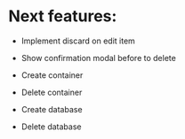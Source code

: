 # Next features:

* Implement discard on edit item
* Show confirmation modal before to delete

* Create container
* Delete container
* Create database
* Delete database